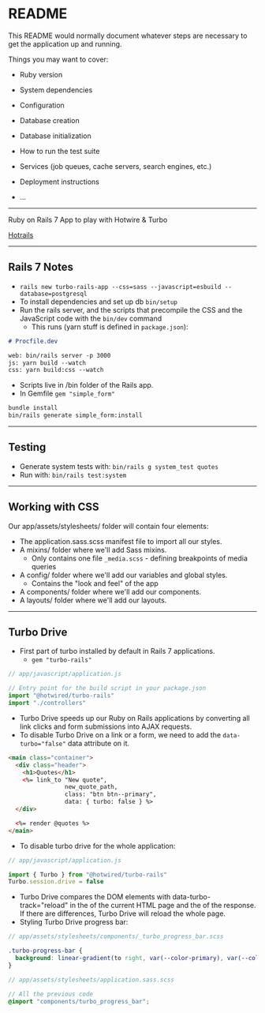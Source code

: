 # README

This README would normally document whatever steps are necessary to get the
application up and running.

Things you may want to cover:

* Ruby version

* System dependencies

* Configuration

* Database creation

* Database initialization

* How to run the test suite

* Services (job queues, cache servers, search engines, etc.)

* Deployment instructions

* ...

---
Ruby on Rails 7 App to play with Hotwire & Turbo

[Hotrails](https://www.hotrails.dev/turbo-rails/turbo-rails-tutorial-introduction)

---
## Rails 7 Notes
* `rails new turbo-rails-app --css=sass --javascript=esbuild --database=postgresql`
* To install dependencies and set up db `bin/setup`
* Run the rails server, and the scripts that precompile the CSS and the JavaScript code with the `bin/dev` command
  * This runs (yarn stuff is defined in `package.json`):
```markdown
# Procfile.dev

web: bin/rails server -p 3000
js: yarn build --watch
css: yarn build:css --watch
```
* Scripts live in /bin folder of the Rails app.
* In Gemfile `gem "simple_form"`
```zsh
bundle install
bin/rails generate simple_form:install
```

---
## Testing
- Generate system tests with: `bin/rails g system_test quotes`
- Run with: `bin/rails test:system`

---
## Working with CSS
Our app/assets/stylesheets/ folder will contain four elements:
- The application.sass.scss manifest file to import all our styles.
- A mixins/ folder where we'll add Sass mixins.
  - Only contains one file `_media.scss` - defining breakpoints of media queries
- A config/ folder where we'll add our variables and global styles.
  - Contains the "look and feel" of the app
- A components/ folder where we'll add our components.
- A layouts/ folder where we'll add our layouts.

---
## Turbo Drive
- First part of turbo installed by default in Rails 7 applications. 
  - `gem "turbo-rails"`
```javascript
// app/javascript/application.js

// Entry point for the build script in your package.json
import "@hotwired/turbo-rails"
import "./controllers"
```
- Turbo Drive speeds up our Ruby on Rails applications by converting all link clicks and form submissions into AJAX requests.
- To disable Turbo Drive on a link or a form, we need to add the `data-turbo="false"` data attribute on it.
```html
<main class="container">
  <div class="header">
    <h1>Quotes</h1>
    <%= link_to "New quote",
                new_quote_path,
                class: "btn btn--primary",
                data: { turbo: false } %>
  </div>

  <%= render @quotes %>
</main>

```
- To disable turbo drive for the whole application:
```javascript
// app/javascript/application.js

import { Turbo } from "@hotwired/turbo-rails"
Turbo.session.drive = false
```
- Turbo Drive compares the DOM elements with data-turbo-track="reload" in the <head> of the current HTML page and the <head> of the response. If there are differences, Turbo Drive will reload the whole page.
- Styling Turbo Drive progress bar:
```scss
// app/assets/stylesheets/components/_turbo_progress_bar.scss

.turbo-progress-bar {
  background: linear-gradient(to right, var(--color-primary), var(--color-primary-rotate));
}
```
```scss
// app/assets/stylesheets/application.sass.scss

// All the previous code
@import "components/turbo_progress_bar";
```